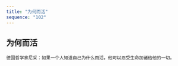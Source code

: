 ```yaml
---
title: "为何而活"
sequence: "102"
---
```


## 为何而活

```text
德国哲学家‌尼采：如果一个人知道自己为什么而活，他可以忍受生命加诸给他的一切。‌
```
